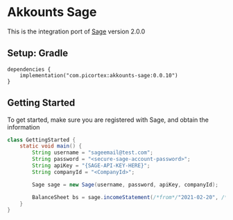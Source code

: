 # Akkounts Sage

This is the integration port of [Sage](https://resellers.accounting.sageone.co.za/Landing/Default.aspx) version 2.0.0

## Setup: Gradle

```
dependencies {
    implementation("com.picortex:akkounts-sage:0.0.10")
}
```

## Getting Started

To get started, make sure you are registered with Sage, and obtain the information

```java
class GettingStarted {
    static void main() {
        String username = "sageemail@test.com";
        String password = "<secure-sage-account-password>";
        String apiKey = "{SAGE-API-KEY-HERE}";
        String companyId = "<CompanyId>";

        Sage sage = new Sage(username, password, apiKey, companyId);

        BalanceSheet bs = sage.incomeStatement(/*from*/"2021-02-20", /*to*/"2021-02-25");
    }
}
```